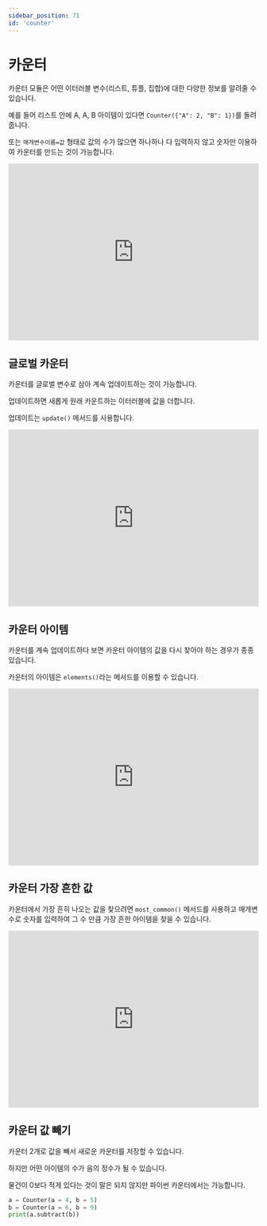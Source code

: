 ```yaml
---
sidebar_position: 71
id: 'counter'
---
```


# 카운터

카운터 모듈은 어떤 이터러블 변수(리스트, 튜플, 집합)에 대한 다양한 정보를 알려줄 수 있습니다.

예를 들어 리스트 안에 A, A, B 아이템이 있다면 `Counter({"A": 2, "B": 1})`를 돌려줍니다.

또는 `매개변수이름=값` 형태로 값의 수가 많으면 하나하나 다 입력하지 않고 숫자만 이용하여 카운터를 만드는 것이 가능합니다.

<iframe src="https://trinket.io/embed/python3/da3dfe80d1" width="100%" height="356" frameborder="0" marginwidth="0" marginheight="0" allowfullscreen></iframe>

## 글로벌 카운터

카운터를 글로벌 변수로 삼아 계속 업데이트하는 것이 가능합니다.

업데이트하면 새롭게 원래 카운트하는 이터러블에 값을 더합니다.

업데이트는 `update()` 메서드를 사용합니다.

<iframe src="https://trinket.io/embed/python3/1784ae1aca" width="100%" height="356" frameborder="0" marginwidth="0" marginheight="0" allowfullscreen></iframe>

## 카운터 아이템

카운터를 계속 업데이트하다 보면 카운터 아이템의 값을 다시 찾아야 하는 경우가 종종 있습니다.

카운터의 아이템은 `elements()`라는 메서드를 이용할 수 있습니다.

<iframe src="https://trinket.io/embed/python3/6776498f90" width="100%" height="356" frameborder="0" marginwidth="0" marginheight="0" allowfullscreen></iframe>

## 카운터 가장 흔한 값

카운터에서 가장 흔히 나오는 값을 찾으려면 `most_common()` 메서드를 사용하고 매개변수로 숫자를 입력하여 그 수 만큼 가장 흔한 아이템을 찾을 수 있습니다.

<iframe src="https://trinket.io/embed/python3/f918534c52" width="100%" height="356" frameborder="0" marginwidth="0" marginheight="0" allowfullscreen></iframe>

## 카운터 값 빼기

카운터 2개로 값을 빼서 새로운 카운터를 저장할 수 있습니다.

하지만 어떤 아이템의 수가 음의 정수가 될 수 있습니다.

물건이 0보다 적게 있다는 것이 말은 되지 않지만 파이썬 카운터에서는 가능합니다.

```py
a = Counter(a = 4, b = 5)
b = Counter(a = 6, b = 9)
print(a.subtract(b))
```
